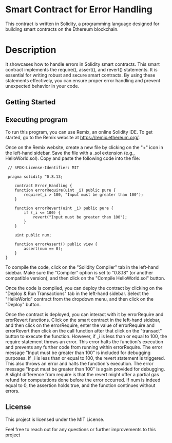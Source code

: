 # Smart Contract for Error Handling
This contract is written in Solidity, a programming language designed for building smart contracts on the Ethereum blockchain.
# Description
It showcases how to handle errors in Solidity smart contracts. This smart contract implements the require(), assert(), and revert() statements. It is essential for writing robust and secure smart contracts. By using these statements effectively, you can ensure proper error handling and prevent unexpected behavior in your code.
## Getting Started
## Executing program
To run this program, you can use Remix, an online Solidity IDE. To get started, go to the Remix website at https://remix.ethereum.org/.

Once on the Remix website, create a new file by clicking on the "+" icon in the left-hand sidebar. Save the file with a .sol extension (e.g., HelloWorld.sol). Copy and paste the following code into the file:

     // SPDX-License-Identifier: MIT

     pragma solidity ^0.8.13;

        contract Error_Handling {
        function errorRequire(uint _i) public pure {
            require(_i > 100, "Input must be greater than 100");
        }

        function errorRevert(uint _i) public pure {
            if (_i <= 100) {
                revert("Input must be greater than 100");
            }
        }

        uint public num;

        function errorAssert() public view {
            assert(num == 0);
        }
    }

To compile the code, click on the "Solidity Compiler" tab in the left-hand sidebar. Make sure the "Compiler" option is set to "0.8.18" (or another compatible version), and then click on the "Compile HelloWorld.sol" button.

Once the code is compiled, you can deploy the contract by clicking on the "Deploy & Run Transactions" tab in the left-hand sidebar. Select the "HelloWorld" contract from the dropdown menu, and then click on the "Deploy" button.

Once the contract is deployed, you can interact with it by errorRequire and erorRevert functions. Click on the smart contract in the left-hand sidebar, and then click on the errorRequire, enter the value of errorRequire and errorRevert then click on the call function after that click on the "transact" button to execute the function. However, if _i is less than or equal to 100, the require statement throws an error. This error halts the function's execution and prevents any further code from running within errorRequire. The error message "Input must be greater than 100" is included for debugging purposes. If _i is less than or equal to 100, the revert statement is triggered. This also throws an error and halts the function's execution. The error message "Input must be greater than 100" is again provided for debugging. A slight difference from require is that the revert might offer a partial gas refund for computations done before the error occurred. If num is indeed equal to 0, the assertion holds true, and the function continues without errors. 
## License
This project is licensed under the MIT License.

Feel free to reach out for any questions or further improvements to this project
